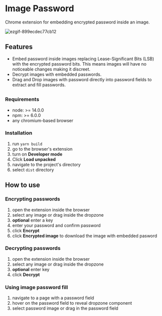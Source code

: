 # Image Password

Chrome extension for embedding encrypted password inside an image.

![ezgif-899ecdec77cb12](https://github.com/user-attachments/assets/a21b8de5-f932-4fe5-a57d-c1890a87508e)

## Features

 - Embed password inside images replacing Lease-Significant Bits (LSB) with the encrypted password bits. This means images will have no noticeable changes making it discreet.
 - Decrypt images with embedded passwords.
 - Drag and Drop images with password directly into password fields to extract and fill passwords.
##
### Requirements
- node: >= 14.0.0
- npm: >= 6.0.0
- any chromium-based browser

### Installation
 1. run `yarn build`
 2. go to the browser's extension
 3. turn on **Developer mode**
 4. Click **Load unpacked**
 5. navigate to the project's directory
 6. select `dist` directory


## How to use

 ### Encrypting passwords
 
 1. open the extension inside the browser
 2. select any image or drag inside the dropzone
 3. **optional** enter a key
 4. enter your password and confirm password
 5. click **Encrypt**
 6. click  **Encrypted image** to download the image with embedded pasword

 ### Decrypting passwords
 1. open the extension inside the browser
 2. select any image or drag inside the dropzone
 3.  **optional** enter key
 4. click **Decrypt**

 ### Using image password fill
 
 1. navigate to a page with a password field
 2. hover on the password field to reveal dropzone component
 3. select password image or drag in the password field
